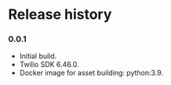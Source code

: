# Release history

### 0.0.1
* Initial build.
* Twilio SDK 6.46.0.
* Docker image for asset building: python:3.9.